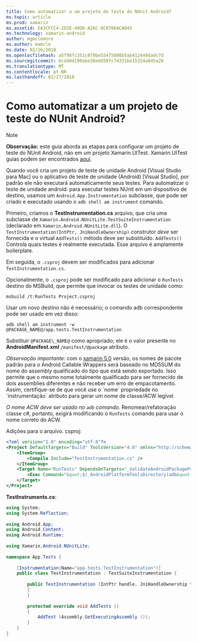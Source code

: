 ```yaml
---
title: Como automatizar a um projeto de teste do NUnit Android?
ms.topic: article
ms.prod: xamarin
ms.assetid: EA3CFCC4-2D2E-49D6-A26C-8C0706ACA045
ms.technology: xamarin-android
author: mgmclemore
ms.author: mamcle
ms.date: 02/16/2018
ms.openlocfilehash: a5f98fc351c879be55475808b5ab412449dadc7d
ms.sourcegitcommit: 6cd40d190abe38edd50fc74331be15324a845a28
ms.translationtype: MT
ms.contentlocale: pt-BR
ms.lasthandoff: 02/27/2018
---
```

# <a name="how-do-i-automate-an-android-nunit-test-project"></a>Como automatizar a um projeto de teste do NUnit Android?

> [!NOTE]
> **Observação:** este guia aborda as etapas para configurar um projeto de teste do NUnit Android, não em um projeto Xamarin.UITest. Xamarin.UITest guias podem ser encontrados [aqui](https://docs.microsoft.com/appcenter/test-cloud/preparing-for-upload/uitest).

Quando você cria um projeto de teste de unidade Android [Visual Studio para Mac] ou o aplicativo de teste de unidade (Android) [Visual Studio], por padrão ele não executará automaticamente seus testes.
Para automatizar o teste de unidade android: para executar testes NUnit em um dispositivo de destino, usamos um `Android.App.Instrumentation` subclasse, que pode ser criado e executado usando o `adb shell am instrument` comando.

Primeiro, criamos o **TestInstrumentation.cs** arquivo, que cria uma subclasse de `Xamarin.Android.NUnitLite.TestSuiteInstrumentation` (declarado em `Xamarin.Android.NUnitLite.dll`). O `TestInstrumentation(IntPtr, JniHandleOwnership)` construtor _deve_ ser fornecida e o virtual `AddTests()` método deve ser substituído.
`AddTests()` Controla quais testes é realmente executada. Esse arquivo é amplamente boilerplate.

Em seguida, o `.csproj` devem ser modificados para adicionar `TestInstrumentation.cs`.

Opcionalmente, o `.csproj` pode ser modificado para adicionar o `RunTests` destino do MSBuild, que permite que invocar os testes de unidade como:

```shell
msbuild /t:RunTests Project.csproj
```

Usar um novo destino não é necessário; o comando adb correspondente pode ser usado em vez disso:

```shell
adb shell am instrument -w @PACKAGE_NAME@/app.tests.TestInstrumentation
```

Substituir `@PACKAGE\_NAME@` como apropriado; ele é o valor presente no **AndroidManifest.xml** `/manifest/@package` atributo.

*Observação importante*: com o [xamarin 5.0](https://developer.xamarin.com/releases/android/xamarin.android_5/xamarin.android_5.1/#Android_Callable_Wrapper_Naming) versão, os nomes de pacote padrão para o Android Callable Wrappers será baseado no MD5SUM do nome do assembly qualificado do tipo que está sendo exportado. Isso permite que o mesmo nome totalmente qualificado para ser fornecido de dois assemblies diferentes e não receber um erro de empacotamento. Assim, certifique-se de que você use o \`nome\` propriedade no \`instrumentação\` atributo para gerar um nome de classe/ACW legível.

_O nome ACW deve ser usado no `adb` comando_. Renomear/refatoração classe c#, portanto, exigirá modificando o `RunTests` comando para usar o nome correto do ACW.

Adições para o arquivo. csproj:

```xml
<?xml version="1.0" encoding="utf-8"?>
<Project DefaultTargets="Build" ToolsVersion="4.0" xmlns="http://schemas.microsoft.com/developer/msbuild/2003">
    <ItemGroup>
        <Compile Include="TestInstrumentation.cs" />
    </ItemGroup>
    <Target Name="RunTests" DependsOnTargets="_ValidateAndroidPackageProperties">
        <Exec Command="&quot;$(_AndroidPlatformToolsDirectory)adb&quot; $(AdbTarget) $(AdbOptions) shell am instrument -w $(_AndroidPackage)/app.tests.TestInstrumentation" />
    </Target>
</Project>
```

**TestInstruments.cs**:

```cs 
using System;
using System.Reflection;
 
using Android.App;
using Android.Content;
using Android.Runtime;
 
using Xamarin.Android.NUnitLite;
 
namespace App.Tests {
 
    [Instrumentation(Name="app.tests.TestInstrumentation")]
    public class TestInstrumentation : TestSuiteInstrumentation {
 
        public TestInstrumentation (IntPtr handle, JniHandleOwnership transfer) : base (handle, transfer)
        {
        }
 
        protected override void AddTests ()
        {
            AddTest (Assembly.GetExecutingAssembly ());
        }
    }
}
```

